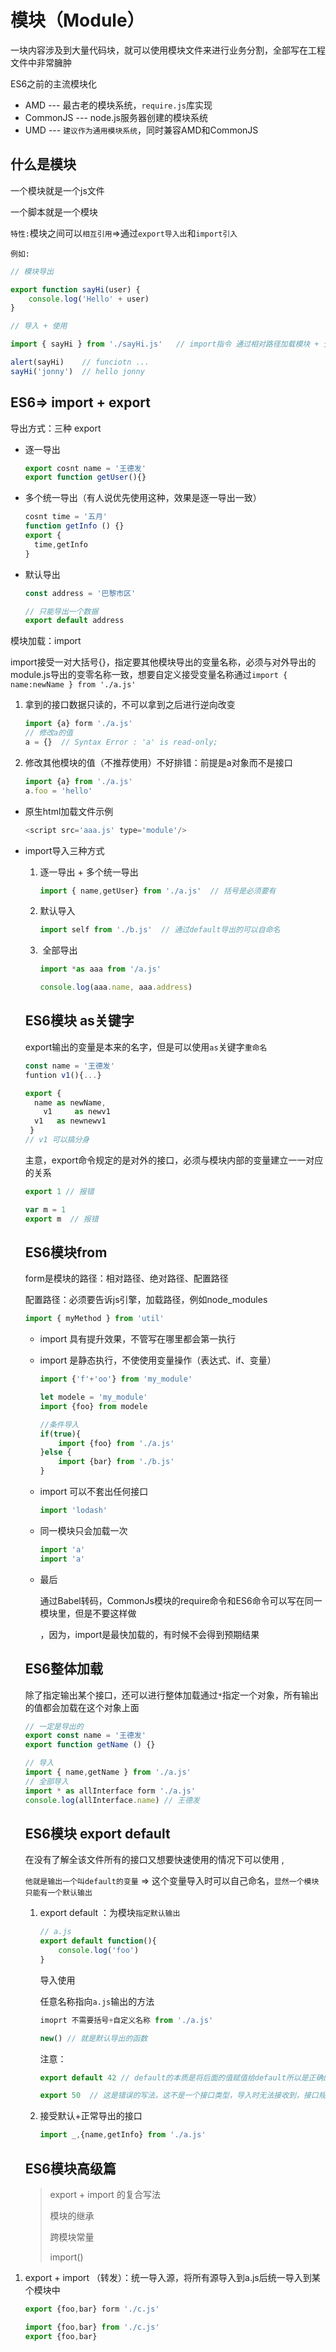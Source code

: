 # 模块（Module）

一块内容涉及到大量代码块，就可以使用模块文件来进行业务分割，全部写在工程文件中非常臃肿

ES6之前的主流模块化

* AMD		   --- 最古老的模块系统，`require.js`库实现
* CommonJS --- node.js服务器创建的模块系统
* UMD           --- `建议作为通用模块系统`，同时兼容AMD和CommonJS

## 什么是模块

一个模块就是一个js文件

一个脚本就是一个模块

`特性:`模块之间可以`相互引用`=>通过`export导入出`和`import引入`

`例如:`

```js
// 模块导出

export function sayHi(user) {
	console.log('Hello' + user)
}
```

```js
// 导入 + 使用

import { sayHi } from './sayHi.js'   // import指令 通过相对路径加载模块 + 分配空间（变量）给导入的函数

alert(sayHi)	// funciotn ...
sayHi('jonny')	// hello jonny
```



## ES6=> import + export

 导出方式：三种 export

* 逐一导出

  ```js
  export cosnt name = '王德发'
  export function getUser(){}
  ```

* 多个统一导出（有人说优先使用这种，效果是逐一导出一致）

  ```js
  cosnt time = '五月'
  function getInfo () {}
  export {
  	time,getInfo
  }
  ```

* 默认导出

  ```js
  const address = '巴黎市区'
  
  // 只能导出一个数据
  export default address
  ```

模块加载：import

​		import接受一对大括号{}，指定要其他模块导出的变量名称，必须与对外导出的module.js导出的变零名称一致，想要自定义接受变量名称通过`import { name:newName } from './a.js'`

1. 拿到的接口数据只读的，不可以拿到之后进行逆向改变

   ```js
   import {a} form './a.js'
   // 修改a的值
   a = {}  // Syntax Error : 'a' is read-only;
   ```

2. 修改其他模块的值（不推荐使用）不好排错：前提是a对象而不是接口

   ```js
   import {a} from './a.js'
   a.foo = 'hello'
   ```

   

* 原生html加载文件示例

  ```js
  <script src='aaa.js' type='module'/>
  ```

* import导入三种方式

  1. 逐一导出  +  多个统一导出

     ```js
     import { name,getUser} from './a.js'  // 括号是必须要有
     ```

   2. 默认导入

      ```js
      import self from './b.js'  // 通过default导出的可以自命名
      ```
  
   3. ​	全部导出
  
      ```js
      import *as aaa from '/a.js'
      
      console.log(aaa.name, aaa.address)
      ```
  
  ## ES6模块 as关键字
  
  export输出的变量是本来的名字，但是可以使用`as`关键字`重命名`
  
  ```js
  const name = '王德发'
  funtion v1(){...}
  
  export {
  	name as newName,
      v1 	 as newv1
  	v1   as newnewv1
   }
  // v1 可以搞分身
  ```
  
  主意，export命令规定的是对外的接口，必须与模块内部的变量建立一一对应的关系
  
  ```js
  export 1 // 报错
  
  var m = 1 
  export m  // 报错
  ```
  
  
  
  ## ES6模块from
  
  form是模块的路径：相对路径、绝对路径、配置路径
  
  配置路径：必须要告诉js引擎，加载路径，例如node_modules
  
  ```js
  import { myMethod } from 'util'
  ```
  
  * import 具有提升效果，不管写在哪里都会第一执行
  
  * import 是静态执行，不使使用变量操作（表达式、if、变量）
  
    ```js
    import {'f'+'oo'} from 'my_module'
    
    let modele = 'my_module'
    import {foo} from modele
    
    //条件导入
    if(true){
        import {foo} from './a.js'
    }else {
        import {bar} from './b.js'
    }
    ```
  
  * import  可以不套出任何接口
  
    ```js
    import 'lodash'
    ```
  
  * 同一模块只会加载一次
  
    ```js
    import 'a'
    import 'a'
    ```
  
  * 最后
  
    通过Babel转码，CommonJs模块的require命令和ES6命令可以写在同一模块里，但是不要这样做
  
    ，因为，import是最快加载的，有时候不会得到预期结果
  
  ## ES6整体加载
  
  除了指定输出某个接口，还可以进行整体加载通过`*`指定一个对象，所有输出的值都会加载在这个对象上面
  
  ```js
  // 一定是导出的
  export const name = '王德发'
  export function getName () {}
  
  // 导入
  import { name,getName } from './a.js'
  // 全部导入
  import * as allInterface form './a.js'
  console.log(allInterface.name) // 王德发
  ```
  
  ## ES6模块 export default 
  
  
  
  在没有了解全该文件所有的接口又想要快速使用的情况下可以使用 ,
  
  `他就是输出一个叫default的变量` => 这个变量导入时可以自己命名，`显然一个模块只能有一个默认输出`
  
  1. export default ：为模块`指定默认输出`
  
     ```js
     // a.js
     export default function(){
         console.log('foo')
     }
     ```
  
     导入使用
  
     任意名称指向`a.js`输出的方法
  
     ```js
     imoprt 不需要括号+自定义名称 from './a.js'
     
     new() // 就是默认导出的函数
     ```
  
     注意：
  
     ```js
     export default 42 // default的本质是将后面的值赋值给default所以是正确的
     
     export 50  // 这是错误的写法，这不是一个接口类型，导入时无法接收到，接口规范可以了解一下
     
     ```
  
  2. 接受默认+正常导出的接口
  
     ```js
     import _,{name,getInfo} from './a.js'
     ```
  
  ## ES6模块高级篇
  
  > export + import 的复合写法
  >
  > 模块的继承
  >
  > 跨模块常量
  >
  > import()

1. export + import （转发）：统一导入源，将所有源导入到a.js后统一导入到某个模块中

   ```js
   export {foo,bar} form './c.js'
   
   import {foo,bar} from './c.js'
   export {foo,bar}
   ```

   

